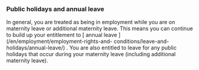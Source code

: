 ###  **Public holidays and annual leave**

In general, you are treated as being in employment while you are on maternity
leave or additional maternity leave. This means you can continue to build up
your entitlement to [ annual leave ](/en/employment/employment-rights-and-
conditions/leave-and-holidays/annual-leave/) . You are also entitled to leave
for any public holidays that occur during your maternity leave (including
additional maternity leave).
